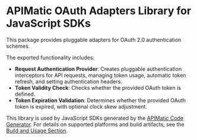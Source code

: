 # APIMatic OAuth Adapters Library for JavaScript SDKs

This package provides pluggable adapters for OAuth 2.0 authentication schemes.

The exported functionality includes:

* **Request Authentication Provider**: Creates pluggable authentication interceptors for API requests, managing token usage, automatic token refresh, and setting authentication headers.
* **Token Validity Check**: Checks whether the provided OAuth token is defined.
* **Token Expiration Validation**: Determines whether the provided OAuth token is expired, with optional clock skew adjustment.

This library is used by JavaScript SDKs generated by the [APIMatic Code Generator](http://www.apimatic.io). For details on supported platforms and build artifacts, see the [Build and Usage Section](https://github.com/apimatic/apimatic-js-runtime?tab=readme-ov-file#builds-and-usage).
